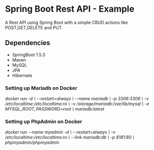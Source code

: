 # Spring Boot Rest API - Example

A Rest API using Spring Boot with a simple CRUD actions like POST,GET,DELETE and PUT.

## Dependencies

* SpringBoot 1.5.3
* Maven
* MySQL
* JPA
* Hibernate

### Setting up Mariadb on Docker

*docker run -d \ --restart=always \ --name mariadb \ -p 3306:3306 \ -v /etc/localtime:/etc/localtime:ro \ -v /storage/mariadb:/var/lib/mysql \ -e MYSQL_ROOT_PASSWORD=root \ mariadb:latest*

### Setting up PhpAdmin on Docker

*docker run --name myadmin -d \ --restart=always \ -v /etc/localtime:/etc/localtime:ro \ --link mariadb:db  \ -p 8181:80 \ phpmyadmin/phpmyadmin*
